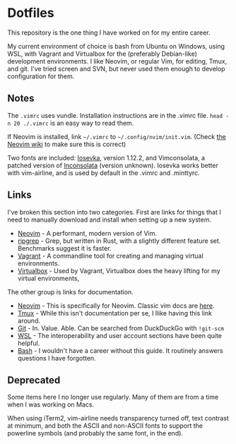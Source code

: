 Dotfiles
========

This repository is the one thing I have worked on for my entire career.

My current environment of choice is bash from Ubuntu on Windows, using WSL, with Vagrant and Virtualbox for the
(preferably Debian-like) development environments. I like Neovim, or regular Vim, for editing, Tmux, and git.
I've tried screen and SVN, but never used them enough to develop configuration for them.

Notes
-----

The `.vimrc` uses vundle. Installation instructions are in the .vimrc file. `head -n 20 ./.vimrc` is an easy way to read them.

If Neovim is installed, link `~/.vimrc` to `~/.config/nvim/init.vim`. (Check [the Neovim wiki](https://github.com/neovim/neovim/wiki/FAQ#where-should-i-put-my-config-vimrc) to make sure this is correct)

Two fonts are included: [Iosevka](https://be5invis.github.io/Iosevka/), version 1.12.2, and Vimconsolata, a
patched version of [Inconsolata](http://levien.com/type/myfonts/inconsolata.html) (version unknown). Iosevka
works better with vim-airline, and is used by default in the .vimrc and .minttyrc.

Links
-----

I've broken this section into two categories. First are links for things that I need to manually download and
install when setting up a new system.

- [Neovim](https://neovim.io/) - A performant, modern version of Vim.
- [ripgrep](https://github.com/BurntSushi/ripgrep) - Grep, but written in Rust, with a slightly different
  feature set. Benchmarks suggest it is faster.
- [Vagrant](https://www.vagrantup.com/) - A commandline tool for creating and managing virtual environments.
- [Virtualbox](https://www.virtualbox.org/) - Used by Vagrant, Virtualbox does the heavy lifting for my virtual
  environments,

The other group is links for documentation.

- [Neovim](https://neovim.io/doc/user/) - This is specifically for Neovim. Classic vim docs are
  [here](http://vimdoc.sourceforge.net/htmldoc/).
- [Tmux](https://github.com/tmux/tmux) - While this isn't documentation per se, I llike having this link
  around.
- [Git](https://git-scm.com/doc) - In. Value. Able. Can be searched from DuckDuckGo with `!git-scm`
- [WSL](https://docs.microsoft.com/en-us/windows/wsl/about) - The interoperability and user account sections
  have been quite helpful.
- [Bash](http://tldp.org/LDP/abs/html/) - I wouldn't have a career without this guide. It routinely answers
  questions I have forgotten.

Deprecated
----------

Some items here I no longer use regularly. Many of them are from a time when I was working on Macs.

When using iTerm2, vim-airline needs transparency turned off, text contrast at minimum, and both the ASCII and
non-ASCII fonts to support the powerline symbols (and probably the same font, in the end).

